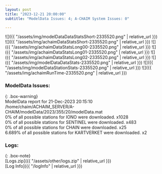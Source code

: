 ```yaml
---
layout: post
title: "2023-12-21 20:00:00"
subtitle: "ModelData Issues: 4; A-CHAIM System Issues: 0"

---
```


![]({{ "/assets/img/modelDataDataStatsShort-2335520.png" | relative_url }})
![]({{ "/assets/img/achaimDataStatsShort-2335520.png" | relative_url }})
![]({{ "/assets/img/achaimDataStatsLong00-2335520.png" | relative_url }})
![]({{ "/assets/img/achaimDataStatsLong01-2335520.png" | relative_url }})
![]({{ "/assets/img/achaimDataStatsLong02-2335520.png" | relative_url }})
![]({{ "/assets/img/modelDataDataStats-2335520.png" | relative_url }})
![]({{ "/assets/img/modelDataStationStats-2335520.png" | relative_url }})
![]({{ "/assets/img/achaimRunTime-2335520.png" | relative_url }})


### ModelData Issues:  
  
{: .box-warning}  
 ModelData report for 21-Dec-2023 20:15:10   
 /home/chaim/ACHAIM_SERVER/A-CHAIM/modelData/2023/355/20/modelData.mat   
 0% of all possible stations for IONO were downloaded. x1028   
 0% of all possible stations for SENTINEL were downloaded. x483   
 0% of all possible stations for CHAIN were downloaded. x25   
 6.689% of all possible stations for KARTVERKET were downloaded. x2   
  


### Logs:  
  
{: .box-note}  
[Logs.zip]({{ "/assets/other/logs.zip" | relative_url }})  
[Log Info]({{ "/logInfo" | relative_url }})  
